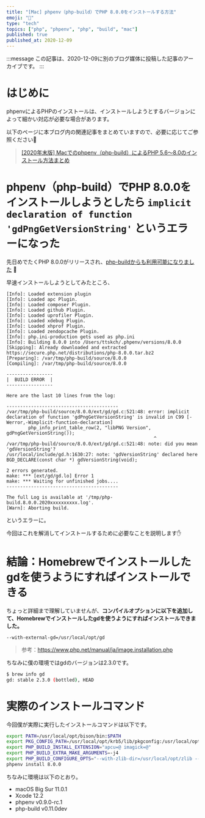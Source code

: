 ```yaml
---
title: "[Mac] phpenv（php-build）でPHP 8.0.0をインストールする方法"
emoji: "🐘"
type: "tech"
topics: ["php", "phpenv", "php", "build", "mac"]
published: true
published_at: 2020-12-09
---
```


:::message
この記事は、2020-12-09に別のブログ媒体に投稿した記事のアーカイブです。
:::

# はじめに

phpenvによるPHPのインストールは、インストールしようとするバージョンによって細かい対応が必要な場合があります。

以下のページに本ブログ内の関連記事をまとめていますので、必要に応じてご参照ください🙏

> [[2020年末版] Macでのphpenv（php-build）によるPHP 5.6〜8.0のインストール方法まとめ](https://zenn.dev/ttskch/scraps/906c4a978ec779)

# phpenv（php-build）でPHP 8.0.0をインストールしようとしたら `implicit declaration of function 'gdPngGetVersionString'` というエラーになった

先日めでたくPHP 8.0.0がリリースされ、[php-buildからも利用可能になりました](https://github.com/php-build/php-build/commit/c2a67554866254dd00f33decea332536a0bee5fe#diff-4a129e7ec8d8f54b8e04062ec98ce5699f72f12b62a50ef19fe036855c2a02b3) 🎉

早速インストールしようとしてみたところ、

```
[Info]: Loaded extension plugin
[Info]: Loaded apc Plugin.
[Info]: Loaded composer Plugin.
[Info]: Loaded github Plugin.
[Info]: Loaded uprofiler Plugin.
[Info]: Loaded xdebug Plugin.
[Info]: Loaded xhprof Plugin.
[Info]: Loaded zendopcache Plugin.
[Info]: php.ini-production gets used as php.ini
[Info]: Building 8.0.0 into /Users/ttskch/.phpenv/versions/8.0.0
[Skipping]: Already downloaded and extracted https://secure.php.net/distributions/php-8.0.0.tar.bz2
[Preparing]: /var/tmp/php-build/source/8.0.0
[Compiling]: /var/tmp/php-build/source/8.0.0

-----------------
|  BUILD ERROR  |
-----------------

Here are the last 10 lines from the log:

-----------------------------------------
/var/tmp/php-build/source/8.0.0/ext/gd/gd.c:521:48: error: implicit declaration of function 'gdPngGetVersionString' is invalid in C99 [-Werror,-Wimplicit-function-declaration]
        php_info_print_table_row(2, "libPNG Version", gdPngGetVersionString());
                                                      ^
/var/tmp/php-build/source/8.0.0/ext/gd/gd.c:521:48: note: did you mean 'gdVersionString'?
/usr/local/include/gd.h:1630:27: note: 'gdVersionString' declared here
BGD_DECLARE(const char *) gdVersionString(void);
                          ^
2 errors generated.
make: *** [ext/gd/gd.lo] Error 1
make: *** Waiting for unfinished jobs....
-----------------------------------------

The full Log is available at '/tmp/php-build.8.0.0.2020xxxxxxxxxx.log'.
[Warn]: Aborting build.
```

というエラーに。

今回はこれを解消してインストールするために必要なことを説明します✋

# 結論：Homebrewでインストールしたgdを使うようにすればインストールできる

ちょっと詳細まで理解していませんが、**コンパイルオプションに以下を追加して、Homebrewでインストールしたgdを使うようにすればインストールできました。**

```
--with-external-gd=/usr/local/opt/gd
```

> 参考：<https://www.php.net/manual/ja/image.installation.php>

ちなみに僕の環境ではgdのバージョンは2.3.0です。

```bash
$ brew info gd
gd: stable 2.3.0 (bottled), HEAD
```

# 実際のインストールコマンド

今回僕が実際に実行したインストールコマンドは以下です。

```bash
export PATH=/usr/local/opt/bison/bin:$PATH
export PKG_CONFIG_PATH=/usr/local/opt/krb5/lib/pkgconfig:/usr/local/opt/openssl/lib/pkgconfig:/usr/local/opt/icu4c/lib/pkgconfig:/usr/local/opt/libedit/lib/pkgconfig:/usr/local/opt/libxml2/lib/pkgconfig
export PHP_BUILD_INSTALL_EXTENSION="apcu=@ imagick=@"
export PHP_BUILD_EXTRA_MAKE_ARGUMENTS=-j4
export PHP_BUILD_CONFIGURE_OPTS="--with-zlib-dir=/usr/local/opt/zlib --with-bz2=/usr/local/opt/bzip2 --with-iconv=/usr/local/opt/libiconv --with-curl=/usr/local/opt/curl --with-libedit=/usr/local/opt/libedit --with-jpeg-dir=/usr/local/opt/libjpeg --with-png-dir=/usr/local/opt/libpng --with-external-gd=/usr/local/opt/gd"
phpenv install 8.0.0
```



ちなみに環境は以下のとおり。

* macOS Big Sur 11.0.1
* Xcode 12.2
* phpenv v0.9.0-rc.1
* php-build v0.11.0dev
